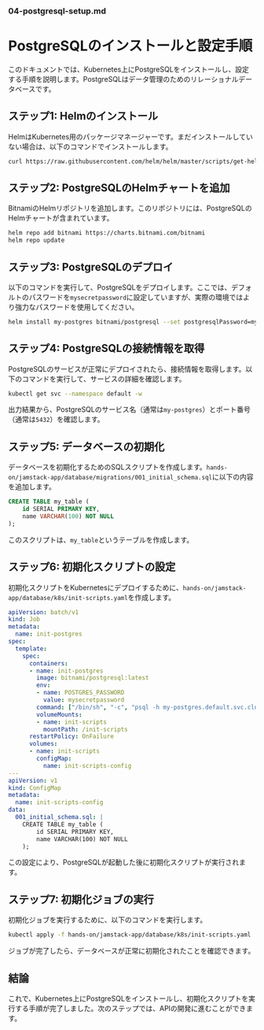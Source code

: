 ### 04-postgresql-setup.md

# PostgreSQLのインストールと設定手順

このドキュメントでは、Kubernetes上にPostgreSQLをインストールし、設定する手順を説明します。PostgreSQLはデータ管理のためのリレーショナルデータベースです。

## ステップ1: Helmのインストール

HelmはKubernetes用のパッケージマネージャーです。まだインストールしていない場合は、以下のコマンドでインストールします。

```bash
curl https://raw.githubusercontent.com/helm/helm/master/scripts/get-helm-3 | bash
```

## ステップ2: PostgreSQLのHelmチャートを追加

BitnamiのHelmリポジトリを追加します。このリポジトリには、PostgreSQLのHelmチャートが含まれています。

```bash
helm repo add bitnami https://charts.bitnami.com/bitnami
helm repo update
```

## ステップ3: PostgreSQLのデプロイ

以下のコマンドを実行して、PostgreSQLをデプロイします。ここでは、デフォルトのパスワードを`mysecretpassword`に設定していますが、実際の環境ではより強力なパスワードを使用してください。

```bash
helm install my-postgres bitnami/postgresql --set postgresqlPassword=mysecretpassword
```

## ステップ4: PostgreSQLの接続情報を取得

PostgreSQLのサービスが正常にデプロイされたら、接続情報を取得します。以下のコマンドを実行して、サービスの詳細を確認します。

```bash
kubectl get svc --namespace default -w
```

出力結果から、PostgreSQLのサービス名（通常は`my-postgres`）とポート番号（通常は`5432`）を確認します。

## ステップ5: データベースの初期化

データベースを初期化するためのSQLスクリプトを作成します。`hands-on/jamstack-app/database/migrations/001_initial_schema.sql`に以下の内容を追加します。

```sql
CREATE TABLE my_table (
    id SERIAL PRIMARY KEY,
    name VARCHAR(100) NOT NULL
);
```

このスクリプトは、`my_table`というテーブルを作成します。

## ステップ6: 初期化スクリプトの設定

初期化スクリプトをKubernetesにデプロイするために、`hands-on/jamstack-app/database/k8s/init-scripts.yaml`を作成します。

```yaml
apiVersion: batch/v1
kind: Job
metadata:
  name: init-postgres
spec:
  template:
    spec:
      containers:
      - name: init-postgres
        image: bitnami/postgresql:latest
        env:
        - name: POSTGRES_PASSWORD
          value: mysecretpassword
        command: ["/bin/sh", "-c", "psql -h my-postgres.default.svc.cluster.local -U postgres -d postgres -f /init-scripts/001_initial_schema.sql"]
        volumeMounts:
        - name: init-scripts
          mountPath: /init-scripts
      restartPolicy: OnFailure
      volumes:
      - name: init-scripts
        configMap:
          name: init-scripts-config
---
apiVersion: v1
kind: ConfigMap
metadata:
  name: init-scripts-config
data:
  001_initial_schema.sql: |
    CREATE TABLE my_table (
        id SERIAL PRIMARY KEY,
        name VARCHAR(100) NOT NULL
    );
```

この設定により、PostgreSQLが起動した後に初期化スクリプトが実行されます。

## ステップ7: 初期化ジョブの実行

初期化ジョブを実行するために、以下のコマンドを実行します。

```bash
kubectl apply -f hands-on/jamstack-app/database/k8s/init-scripts.yaml
```

ジョブが完了したら、データベースが正常に初期化されたことを確認できます。

## 結論

これで、Kubernetes上にPostgreSQLをインストールし、初期化スクリプトを実行する手順が完了しました。次のステップでは、APIの開発に進むことができます。